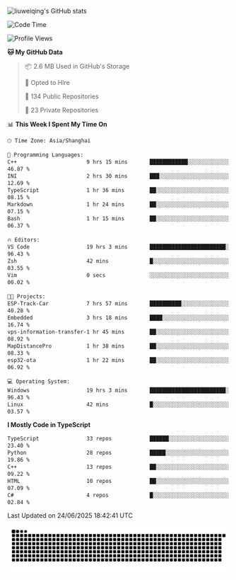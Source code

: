 ![liuweiqing's GitHub stats](https://github-readme-stats.vercel.app/api?username=14790897&show_icons=true&locale=cn&include_all_commits=true&count_private=true)

<!--START_SECTION:waka-->
![Code Time](http://img.shields.io/badge/Code%20Time-2%2C255%20hrs%2026%20mins-blue)

![Profile Views](http://img.shields.io/badge/Profile%20Views-15-blue)

**🐱 My GitHub Data** 

> 📦 2.6 MB Used in GitHub's Storage 
 > 
> 💼 Opted to Hire
 > 
> 📜 134 Public Repositories 
 > 
> 🔑 23 Private Repositories 
 > 
📊 **This Week I Spent My Time On** 

```text
🕑︎ Time Zone: Asia/Shanghai

💬 Programming Languages: 
C++                      9 hrs 15 mins       ████████████░░░░░░░░░░░░░   46.87 % 
INI                      2 hrs 30 mins       ███░░░░░░░░░░░░░░░░░░░░░░   12.69 % 
TypeScript               1 hr 36 mins        ██░░░░░░░░░░░░░░░░░░░░░░░   08.15 % 
Markdown                 1 hr 24 mins        ██░░░░░░░░░░░░░░░░░░░░░░░   07.15 % 
Bash                     1 hr 15 mins        ██░░░░░░░░░░░░░░░░░░░░░░░   06.37 % 

🔥 Editors: 
VS Code                  19 hrs 3 mins       ████████████████████████░   96.43 % 
Zsh                      42 mins             █░░░░░░░░░░░░░░░░░░░░░░░░   03.55 % 
Vim                      0 secs              ░░░░░░░░░░░░░░░░░░░░░░░░░   00.02 % 

🐱‍💻 Projects: 
ESP-Track-Car            7 hrs 57 mins       ██████████░░░░░░░░░░░░░░░   40.28 % 
Embedded                 3 hrs 18 mins       ████░░░░░░░░░░░░░░░░░░░░░   16.74 % 
vps-information-transfer-1 hr 45 mins        ██░░░░░░░░░░░░░░░░░░░░░░░   08.92 % 
MapDistancePro           1 hr 38 mins        ██░░░░░░░░░░░░░░░░░░░░░░░   08.33 % 
esp32-ota                1 hr 22 mins        ██░░░░░░░░░░░░░░░░░░░░░░░   06.92 % 

💻 Operating System: 
Windows                  19 hrs 3 mins       ████████████████████████░   96.43 % 
Linux                    42 mins             █░░░░░░░░░░░░░░░░░░░░░░░░   03.57 % 
```

**I Mostly Code in TypeScript** 

```text
TypeScript               33 repos            ██████░░░░░░░░░░░░░░░░░░░   23.40 % 
Python                   28 repos            █████░░░░░░░░░░░░░░░░░░░░   19.86 % 
C++                      13 repos            ██░░░░░░░░░░░░░░░░░░░░░░░   09.22 % 
HTML                     10 repos            ██░░░░░░░░░░░░░░░░░░░░░░░   07.09 % 
C#                       4 repos             █░░░░░░░░░░░░░░░░░░░░░░░░   02.84 % 
```




 Last Updated on 24/06/2025 18:42:41 UTC
<!--END_SECTION:waka-->

<picture>
  <source media="(prefers-color-scheme: dark)" srcset="https://raw.githubusercontent.com/14790897/14790897/output/github-contribution-grid-snake-dark.svg" />
  <source media="(prefers-color-scheme: light)" srcset="https://raw.githubusercontent.com/14790897/14790897/output/github-contribution-grid-snake.svg" />
  <img alt="github-snake" src="https://raw.githubusercontent.com/14790897/14790897/output/github-contribution-grid-snake.svg" />
</picture>
